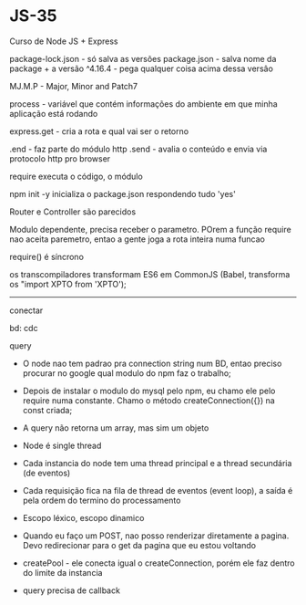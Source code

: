 # JS-35
Curso de Node JS + Express

package-lock.json - só salva as versões
package.json - salva nome da package + a versão
^4.16.4 - pega qualquer coisa acima dessa versâo

MJ.M.P - Major, Minor and Patch7

process - variável que contém informações do ambiente em que minha aplicação está rodando

express.get - cria a rota e qual vai ser o retorno

.end - faz parte do módulo http
.send - avalia o conteúdo e envia via protocolo http pro browser

require executa o código, o módulo

npm init -y inicializa o package.json respondendo tudo 'yes'

Router e Controller são parecidos

Modulo dependente, precisa receber o parametro. POrem a função require nao aceita paremetro, entao a gente joga a rota inteira numa funcao

require() é síncrono

os transcompiladores transformam ES6 em CommonJS (Babel, transforma os "import XPTO from 'XPTO');

-----

conectar

bd: cdc

query

- O node nao tem padrao pra connection string num BD, entao preciso procurar no google qual modulo do npm faz o trabalho;

- Depois de instalar o modulo do mysql pelo npm, eu chamo ele pelo require numa constante. Chamo o método createConnection({}) na const criada;

- A query não retorna um array, mas sim um objeto

- Node é single thread

- Cada instancia do node tem uma thread principal e a thread secundária (de eventos)

- Cada requisição fica na fila de thread de eventos (event loop), a saída é pela ordem do termino do processamento

- Escopo léxico, escopo dinamico

- Quando eu faço um POST, nao posso renderizar diretamente a pagina. Devo redirecionar para o get da pagina que eu estou voltando

- createPool - ele conecta igual o createConnection, porém ele faz dentro do limite da instancia

- query precisa de callback
